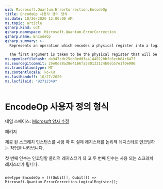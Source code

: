 ```yaml
---
uid: Microsoft.Quantum.ErrorCorrection.EncodeOp
title: EncodeOp 사용자 정의 형식
ms.date: 10/26/2020 12:00:00 AM
ms.topic: article
qsharp.kind: udt
qsharp.namespace: Microsoft.Quantum.ErrorCorrection
qsharp.name: EncodeOp
qsharp.summary: >-
  Represents an operation which encodes a physical register into a logical register, using the provided scratch qubits.

  The first argument is taken to be the physical register that will be encoded, while the second argument is taken to be the scratch register that will be used.
ms.openlocfilehash: da947cdc25cb0edd3a4144022bbfc6ecb84c647f
ms.sourcegitcommit: 29e0d88a30e4166fa580132124b0eb57e1f0e986
ms.translationtype: MT
ms.contentlocale: ko-KR
ms.lasthandoff: 10/27/2020
ms.locfileid: "92712349"
---
```

# <a name="encodeop-user-defined-type"></a>EncodeOp 사용자 정의 형식

네임 스페이스: [Microsoft 양자 수정](xref:Microsoft.Quantum.ErrorCorrection)

패키지 [](https://nuget.org/packages/)


제공 된 스크래치 인스턴스를 사용 하 여 실제 레지스터를 논리적 레지스터로 인코딩하는 작업을 나타냅니다.

첫 번째 인수는 인코딩할 물리적 레지스터가 되 고 두 번째 인수는 사용 되는 스크래치 레지스터가 됩니다.

```qsharp

newtype EncodeOp = (((Qubit[], Qubit[]) => Microsoft.Quantum.ErrorCorrection.LogicalRegister));
```

